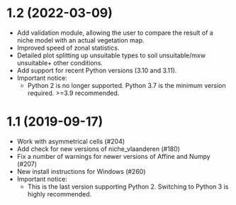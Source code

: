 # 1.2 (2022-03-09)
   * Add validation module, allowing the user to compare the result of a niche model with an actual vegetation map.
   * Improved speed of zonal statistics.
   * Detailed plot splitting up unsuitable types to soil unsuitable/mxw unsuitable+ other conditions.
   * Add support for recent Python versions (3.10 and 3.11).
   * Important notice:
     * Python 2 is no longer supported. Python 3.7 is the minimum version required. >=3.9 recommended.

# 1.1 (2019-09-17)
   * Work with asymmetrical cells (#204)
   * Add check for new versions of niche_vlaanderen (#180)
   * Fix a number of warnings for newer versions of Affine and Numpy (#207)
   * New install instructions for Windows (#260)
   * Important notice: 
     * This is the last version supporting Python 2. Switching to Python 3 is highly recommended.
